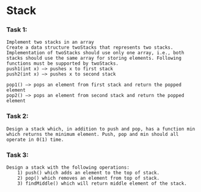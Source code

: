 # **Stack**

### **Task 1:**
    Implement two stacks in an array
    Create a data structure twoStacks that represents two stacks. Implementation of twoStacks should use only one array, i.e., both stacks should use the same array for storing elements. Following functions must be supported by twoStacks.
    push1(int x) –> pushes x to first stack
    push2(int x) –> pushes x to second stack

    pop1() –> pops an element from first stack and return the popped element
    pop2() –> pops an element from second stack and return the popped element



### **Task 2:**
    Design a stack which, in addition to push and pop, has a function min which returns the minimum element. Push, pop and min should all operate in 0(1) time.


### **Task 3:**
    Design a stack with the following operations: 
        1) push() which adds an element to the top of stack.
        2) pop() which removes an element from top of stack.
        3) findMiddle() which will return middle element of the stack.